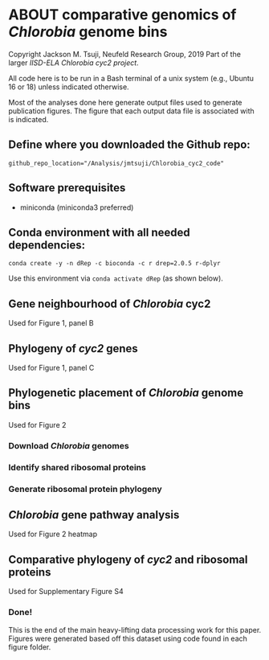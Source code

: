 # ABOUT comparative genomics of *Chlorobia* genome bins
Copyright Jackson M. Tsuji, Neufeld Research Group, 2019
Part of the larger *IISD-ELA Chlorobia cyc2 project*.

All code here is to be run in a Bash terminal of a unix system (e.g., Ubuntu 16 or 18) unless indicated otherwise.

Most of the analyses done here generate output files used to generate publication figures. The figure that each output data file is associated with is indicated.

## Define where you downloaded the Github repo:
```
github_repo_location="/Analysis/jmtsuji/Chlorobia_cyc2_code"
```

## Software prerequisites
- miniconda (miniconda3 preferred)


## Conda environment with all needed dependencies:
```
conda create -y -n dRep -c bioconda -c r drep=2.0.5 r-dplyr
```
Use this environment via `conda activate dRep` (as shown below).


## Gene neighbourhood of *Chlorobia* cyc2
Used for Figure 1, panel B


## Phylogeny of *cyc2* genes
Used for Figure 1, panel C


## Phylogenetic placement of *Chlorobia* genome bins
Used for Figure 2
### Download *Chlorobia* genomes


### Identify shared ribosomal proteins


### Generate ribosomal protein phylogeny


## *Chlorobia* gene pathway analysis
Used for Figure 2 heatmap

## Comparative phylogeny of *cyc2* and ribosomal proteins
Used for Supplementary Figure S4



### Done!
This is the end of the main heavy-lifting data processing work for this paper. Figures were generated based off this dataset using code found in each figure folder.

